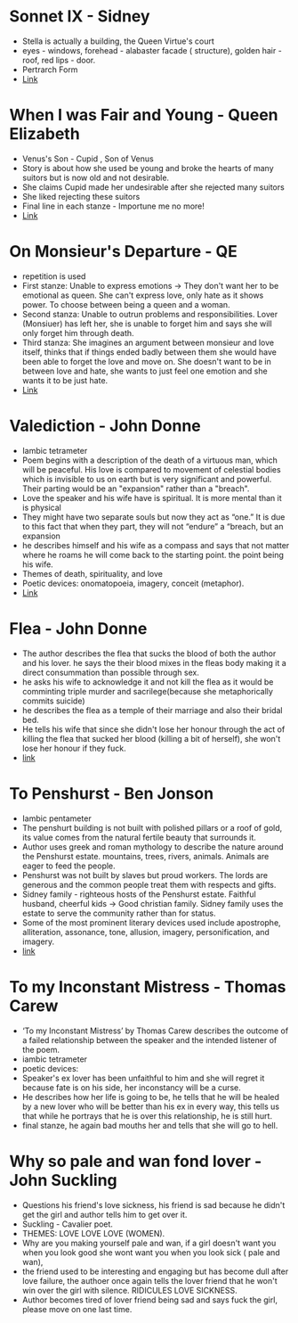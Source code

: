 
# Sonnet IX - Sidney
 - Stella is actually a building, the Queen Virtue's court
 - eyes - windows, forehead - alabaster facade ( structure), golden hair - roof, red lips - door.
 - Pertrarch Form
 - [Link](https://sites.udel.edu/britlitwiki/astrophil-and-stella-sonnet-ix/)

# When I was Fair and Young - Queen Elizabeth
 - Venus's Son - Cupid , Son of Venus
 - Story is about how she used be young and broke the hearts of many suitors but is now old and not desirable.
 - She claims Cupid made her undesirable after she rejected many suitors
 - She liked rejecting these suitors
 - Final line in each stanze - Importune me no more!
 - [Link](https://www.cieliterature.com/when-i-was-fair-and-young/)


# On Monsieur's Departure - QE
 - repetition is used
 - First stanze: Unable to express emotions -> They don't want her to be emotional as queen. She can't express love, only hate as it shows power. To choose between being a queen and a woman.
 - Second stanza: Unable to outrun problems and responsibilities. Lover (Monsiuer) has left her, she is unable to forget him and says she will only forget him through death.
 - Third stanza: She imagines an argument between monsieur and love itself, thinks that if things ended badly between them she would have been able to forget the love and move on. She doesn't want to be in between love and hate, she wants to just feel one emotion and she wants it to be just hate.
 - [Link](https://poemanalysis.com/queen-elizabeth-i/on-monsieurs-departure/)



# Valediction - John Donne
 - Iambic tetrameter
 - Poem begins with a description of the death of a virtuous man,  which will be peaceful. His love is compared to movement of celestial bodies which is invisible to us on earth but is very significant and powerful. Their parting would be an "expansion" rather than a "breach".
 - Love the speaker and his wife have is spiritual. It is more mental than it is physical
 - They might have two separate souls but now they act as “one.” It is due to this fact that when they part, they will not “endure” a “breach, but an expansion
 - he describes himself and his wife as a compass and says that not matter where he roams he will come back to the starting point. the point being his wife.
 - Themes of death, spirituality, and love
 - Poetic devices: onomatopoeia, imagery, conceit (metaphor).
 - [Link](https://poemanalysis.com/john-donne/a-valediction-forbidding-mourning/)

# Flea - John Donne
 - The author describes the flea that sucks the blood of both the author and his lover. he says the their blood mixes in the fleas body making it a direct consummation than possible through sex.
 - he asks his wife to acknowledge it and not kill the flea as it would be comminting triple murder and sacrilege(because she metaphorically commits suicide)
 - he describes the flea as a temple of their marriage and also their bridal bed. 
 - He tells his wife that since she didn't lose her honour through the act of killing the flea that sucked her blood (killing a bit of herself), she won't lose her honour if they fuck.
 - [link](https://poemanalysis.com/john-donne/the-flea/) 

# To Penshurst - Ben Jonson 
 - Iambic pentameter
 - The penshurt building is not built with polished pillars or a roof of gold, its value comes from the natural fertile beauty that surrounds it.
 - Author uses greek and roman mythology to describe the nature around the Penshurst estate. mountains, trees, rivers, animals. Animals are eager to feed the people.
 - Penshurst was not built by slaves but proud workers. The lords are generous and the common people treat them with respects and gifts.
 - Sidney family - righteous hosts of the Penshurst estate. Faithful husband, cheerful kids -> Good christian family. Sidney family uses the estate to serve the community rather than for status.
 - Some of the most prominent literary devices used include apostrophe, alliteration, assonance, tone, allusion, imagery, personification, and imagery.
 - [link](https://www.studysmarter.co.uk/explanations/english-literature/american-poetry/to-penshurst/) 


# To my Inconstant Mistress - Thomas Carew 
 - ‘To my Inconstant Mistress’ by Thomas Carew describes the outcome of a failed relationship between the speaker and the intended listener of the poem. 
 - iambic tetrameter
 - poetic devices: 
 - Speaker's ex lover has been unfaithful to him and she will regret it because fate is on his side, her inconstancy will be a curse.
 - He describes how her life is going to be, he tells that he will be healed by a new lover who will be better than his ex in every way, this tells us that while he portrays that he is over this relationship, he is still hurt.
 - final stanze, he again bad mouths her and tells that she will go to hell.


# Why so pale and wan fond lover - John Suckling 
 - Questions his friend's love sickness, his friend is sad because he didn't get the girl and author tells him to get over it.
 - Suckling - Cavalier poet. 
 - THEMES: LOVE LOVE LOVE (WOMEN).
 - Why are you making yourself pale and wan, if a girl doesn't want you when you look good she wont want you when you look sick ( pale and wan),
 - the friend used to be interesting and engaging but has become dull after love failure, the authoer once again tells the lover friend that he won't win over the girl with silence. RIDICULES LOVE SICKNESS.
 - Author becomes tired of lover friend being sad and says fuck the girl, please move on one last time.